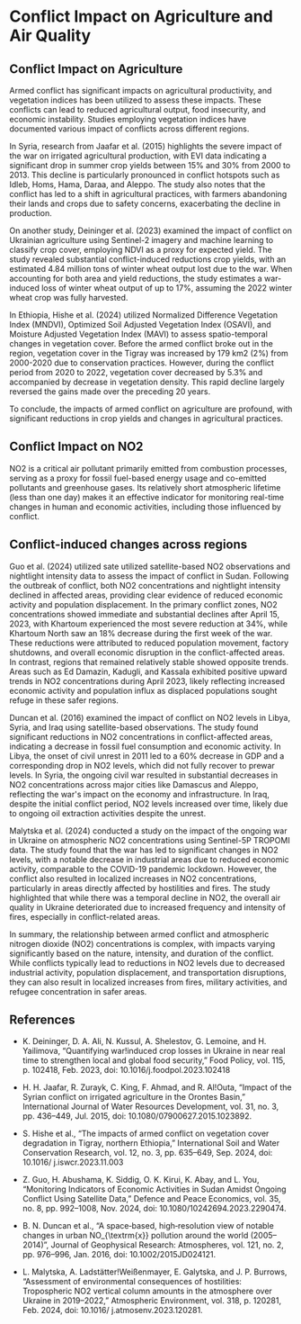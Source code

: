 # Conflict Impact on Agriculture and Air Quality

## Conflict Impact on Agriculture

Armed conflict has significant impacts on agricultural productivity, and vegetation indices has been utilized to assess these impacts. These conflicts can lead to reduced agricultural output, food insecurity, and economic instability. Studies employing vegetation indices have documented various impact of conflicts across different regions.

In Syria, research from Jaafar et al. (2015) highlights the severe impact of the war on irrigated agricultural production, with EVI data indicating a significant drop in summer crop yields between 15% and 30% from 2000 to 2013. This decline is particularly pronounced in conflict hotspots such as Idleb, Homs, Hama, Daraa, and Aleppo. The study also notes that the conflict has led to a shift in agricultural practices, with farmers abandoning their lands and crops due to safety concerns, exacerbating the decline in production.

On another study, Deininger et al. (2023) examined the impact of conflict on Ukrainian agriculture using Sentinel-2 imagery and machine learning to classify crop cover, employing NDVI as a proxy for expected yield. The study revealed substantial conflict-induced reductions crop yields, with an estimated 4.84 million tons of winter wheat output lost due to the war. When accounting for both area and yield reductions, the study estimates a war-induced loss of winter wheat output of up to 17%, assuming the 2022 winter wheat crop was fully harvested.

In Ethiopia, Hishe et al. (2024) utilized Normalized Difference Vegetation Index (MNDVI), Optimized Soil Adjusted Vegetation Index (OSAVI), and Moisture Adjusted Vegetation Index (MAVI) to assess spatio-temporal changes in vegetation cover. Before the armed conflict broke out in the region, vegetation cover in the Tigray was increased by 179 km2 (2%) from 2000-2020 due to conservation practices. However, during the conflict period from 2020 to 2022, vegetation cover decreased by 5.3% and accompanied by decrease in vegetation density. This rapid decline largely reversed the gains made over the preceding 20 years.

To conclude, the impacts of armed conflict on agriculture are profound, with significant reductions in crop yields and changes in agricultural practices.

## Conflict Impact on NO2

NO2 is a critical air pollutant primarily emitted from combustion processes, serving as a proxy for fossil fuel-based energy usage and co-emitted pollutants and greenhouse gases. Its relatively short atmospheric lifetime (less than one day) makes it an effective indicator for monitoring real-time changes in human and economic activities, including those influenced by conflict.

## Conflict-induced changes across regions

Guo et al. (2024) utilized sate utilized satellite-based NO2 observations and nightlight intensity data to assess the impact of conflict in Sudan. Following the outbreak of conflict, both NO2 concentrations and nightlight intensity declined in affected areas, providing clear evidence of reduced economic activity and population displacement. In the primary conflict zones, NO2 concentrations showed immediate and substantial declines after April 15, 2023, with Khartoum experienced the most severe reduction at 34%, while Khartoum North saw an 18% decrease during the first week of the war. These reductions were attributed to reduced population movement, factory shutdowns, and overall economic disruption in the conflict-affected areas. In contrast, regions that remained relatively stable showed opposite trends. Areas such as Ed Damazin, Kadugli, and Kassala exhibited positive upward trends in NO2 concentrations during April 2023, likely reflecting increased economic activity and population influx as displaced populations sought refuge in these safer regions.

Duncan et al. (2016) examined the impact of conflict on NO2 levels in Libya, Syria, and Iraq using satellite-based observations. The study found significant reductions in NO2 concentrations in conflict-affected areas, indicating a decrease in fossil fuel consumption and economic activity. In Libya, the onset of civil unrest in 2011 led to a 60% decrease in GDP and a corresponding drop in NO2 levels, which did not fully recover to prewar levels. In Syria, the ongoing civil war resulted in substantial decreases in NO2 concentrations across major cities like Damascus and Aleppo, reflecting the war's impact on the economy and infrastructure. In Iraq, despite the initial conflict period, NO2 levels increased over time, likely due to ongoing oil extraction activities despite the unrest.

Malytska et al. (2024) conducted a study on the impact of the ongoing war in Ukraine on atmospheric NO2 concentrations using Sentinel-5P TROPOMI data. The study found that the war has led to significant changes in NO2 levels, with a notable decrease in industrial areas due to reduced economic activity, comparable to the COVID-19 pandemic lockdown. However, the conflict also resulted in localized increases in NO2 concentrations, particularly in areas directly affected by hostilities and fires. The study highlighted that while there was a temporal decline in NO2, the overall air quality in Ukraine deteriorated due to increased frequency and intensity of fires, especially in conflict-related areas.

In summary, the relationship between armed conflict and atmospheric nitrogen dioxide (NO2) concentrations is complex, with impacts varying significantly based on the nature, intensity, and duration of the conflict. While conflicts typically lead to reductions in NO2 levels due to decreased industrial activity, population displacement, and transportation disruptions, they can also result in localized increases from fires, military activities, and refugee concentration in safer areas.

## References

- K. Deininger, D. A. Ali, N. Kussul, A. Shelestov, G. Lemoine, and H. Yailimova, “Quantifying war!induced crop losses in Ukraine in near real time to strengthen local and global food security,” Food Policy, vol. 115, p. 102418, Feb. 2023, doi: 10.1016/j.foodpol.2023.102418

- H. H. Jaafar, R. Zurayk, C. King, F. Ahmad, and R. Al!Outa, “Impact of the Syrian conflict on irrigated agriculture in the Orontes Basin,” International Journal of Water Resources Development, vol. 31, no. 3, pp. 436–449, Jul. 2015, doi: 10.1080/07900627.2015.1023892.

- S. Hishe et al., “The impacts of armed conflict on vegetation cover degradation in Tigray, northern Ethiopia,” International Soil and Water Conservation Research, vol. 12, no. 3, pp. 635–649, Sep. 2024, doi: 10.1016/
j.iswcr.2023.11.003

- Z. Guo, H. Abushama, K. Siddig, O. K. Kirui, K. Abay, and L. You, “Monitoring Indicators of Economic Activities in Sudan Amidst Ongoing Conflict Using Satellite Data,” Defence and Peace Economics, vol. 35, no. 8, pp. 992–1008,
Nov. 2024, doi: 10.1080/10242694.2023.2290474. 

- B. N. Duncan et al., “A space‐based, high‐resolution view of notable changes in urban NO_{\textrm{x}} pollution around the world (2005–2014)”, Journal of Geophysical Research: Atmospheres, vol. 121, no. 2, pp. 976–996, Jan.
2016, doi: 10.1002/2015JD024121.

- L. Malytska, A. Ladstätter!Weißenmayer, E. Galytska, and J. P. Burrows, “Assessment of environmental consequences of hostilities: Tropospheric NO2 vertical column amounts in the atmosphere over Ukraine in 2019–2022,” Atmospheric Environment, vol. 318, p. 120281, Feb. 2024, doi: 10.1016/ j.atmosenv.2023.120281.


